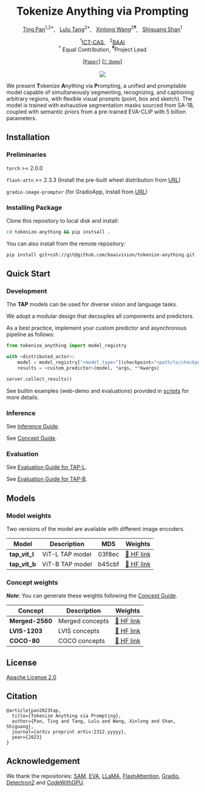 <div align="center">

<h1>Tokenize Anything via Prompting</h1>

[Ting Pan](https://github.com/PhyscalX/)<sup>1,2*</sup>, &nbsp; [Lulu Tang](https://github.com/lulutang0608)<sup>2*</sup>, &nbsp; [Xinlong Wang](https://www.xloong.wang/)<sup>2¶</sup>, &nbsp; [Shiguang Shan](https://scholar.google.com/citations?user=Vkzd7MIAAAAJ&hl=en)<sup>1</sup>

<sup>1</sup>[ICT-CAS](http://english.ict.cas.cn/), &nbsp; <sup>2</sup>[BAAI](https://www.baai.ac.cn/english.html)<br>
<sup>*</sup> Equal Contribution, <sup>¶</sup>Project Lead

[[`Paper`]()] [[`🤗 Demo`](https://huggingface.co/spaces/BAAI/tokenize-anything)]
<br><br><image src="assets/model_overview.png"/>

</div>

We present **T**okenize **A**nything via **P**rompting, a unified and promptable model capable of simultaneously segmenting, recognizing, and captioning arbitrary regions, with flexible visual prompts (point, box and sketch). The model is trained with exhaustive segmentation masks sourced from SA-1B, coupled with semantic priors from a pre-trained EVA-CLIP with 5 billion parameters.

## Installation

### Preliminaries

``torch``      >= 2.0.0

``flash-attn`` >= 2.3.3 (Install the pre-built wheel distribution from [URL](https://github.com/Dao-AILab/flash-attention/releases))

``gradio-image-prompter`` (for GradioApp, Install from [URL](https://github.com/PhyscalX/gradio-image-prompter))

### Installing Package

Clone this repository to local disk and install:

```bash
cd tokenize-anything && pip instsall .
```

You can also install from the remote repository: 

```bash
pip install git+ssh://git@github.com/baaivision/tokenize-anything.git
```

## Quick Start

### Development

The **TAP** models can be used for diverse vision and language tasks. 

We adopt a modular design that decouples all components and predictors.

As a best practice, implement your custom predictor and asynchronous pipeline as follows:

```python
from tokenize_anything import model_registry

with <distributed_actor>:
    model = model_registry["<model_type>"](checkpoint="<path/to/checkpoint>")
    results = <custom_predictor>(model, *args, **kwargs)

server.collect_results()
```

See builtin examples (web-demo and evaluations) provided in [scripts](scripts/) for more details.

### Inference

See [Inference Guide](notebooks/inference.ipynb).

See [Concept Guide](notebooks/concept.ipynb).

### Evaluation

See [Evaluation Guide for TAP-L](notebooks/evaluation_tap_vit_l.ipynb).

See [Evaluation Guide for TAP-B](notebooks/evaluation_tap_vit_b.ipynb).

## Models

### Model weights

Two versions of the model are available with different image encoders.

| Model | Description | MD5 | Weights |
| ----- | ------------| ----| ------ |
| **tap_vit_l** | ViT-L TAP model | 03f8ec | [🤗 HF link](https://huggingface.co/BAAI/tokenize-anything/blob/main/models/tap_vit_l_03f8ec.pkl) |
| **tap_vit_b** | ViT-B TAP model | b45cbf | [🤗 HF link](https://huggingface.co/BAAI/tokenize-anything/blob/main/models/tap_vit_b_b45cbf.pkl) |

### Concept weights

***Note***: You can generate these weights following the [Concept Guide](notebooks/concept.ipynb).

| Concept | Description | Weights |
| ------- | ------------| ------ |
| **Merged-2560** | Merged concepts | [🤗 HF link](https://huggingface.co/BAAI/tokenize-anything/blob/main/concepts/merged_2560.pkl) |
| **LVIS-1203**   | LVIS concepts | [🤗 HF link](https://huggingface.co/BAAI/tokenize-anything/blob/main/models/lvis_1203.pkl) |
| **COCO-80**   | COCO concepts  | [🤗 HF link](https://huggingface.co/BAAI/tokenize-anything/blob/main/models/coco_80.pkl) |

## License
[Apache License 2.0](LICENSE)

## Citation

```
@article{pan2023tap,
  title={Tokenize Anything via Prompting},
  author={Pan, Ting and Tang, Lulu and Wang, Xinlong and Shan, Shiguang},
  journal={arXiv preprint arXiv:2312.yyyyy},
  year={2023}
}
```

## Acknowledgement

We thank the repositories: [SAM](https://github.com/facebookresearch/segment-anything), [EVA](https://github.com/baaivision/EVA), [LLaMA](https://github.com/facebookresearch/llama), [FlashAttention](https://github.com/Dao-AILab/flash-attention), [Gradio](https://github.com/gradio-app/gradio), [Detectron2](https://github.com/facebookresearch/detectron2) and [CodeWithGPU](https://github.com/seetacloud/codewithgpu).
